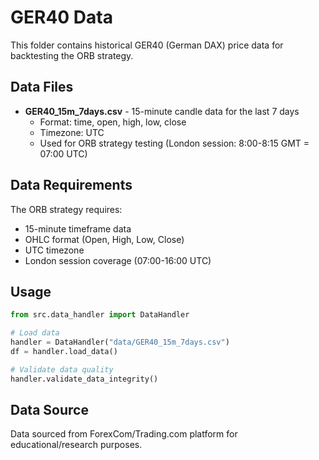# GER40 Data

This folder contains historical GER40 (German DAX) price data for backtesting the ORB strategy.

## Data Files

- **GER40_15m_7days.csv** - 15-minute candle data for the last 7 days
  - Format: time, open, high, low, close
  - Timezone: UTC
  - Used for ORB strategy testing (London session: 8:00-8:15 GMT = 07:00 UTC)

## Data Requirements

The ORB strategy requires:
- 15-minute timeframe data
- OHLC format (Open, High, Low, Close)
- UTC timezone 
- London session coverage (07:00-16:00 UTC)

## Usage

```python
from src.data_handler import DataHandler

# Load data
handler = DataHandler("data/GER40_15m_7days.csv")
df = handler.load_data()

# Validate data quality
handler.validate_data_integrity()
```

## Data Source

Data sourced from ForexCom/Trading.com platform for educational/research purposes.